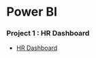 # Power BI
### Project 1 : HR Dashboard

- [HR Dashboard](https://github.com/fahadraisfahad/Notes/blob/main/Data/Projects/files/Project1.PNG)



